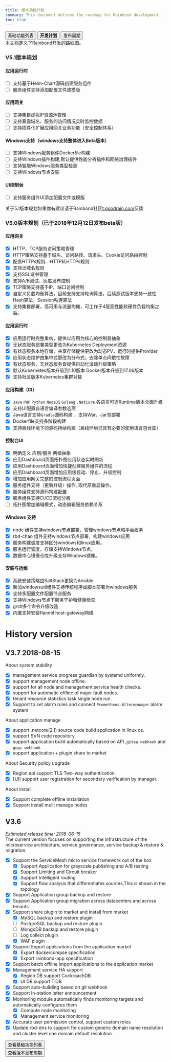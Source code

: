 ```yaml
---
title: 版本功能计划
summary: This document defines the roadmap for Rainbond development.
toc: true
---
```

<div class="filters filters-big clearfix">
    <a href="edition.html"><button class="filter-button">基础功能列表</button></a>
    <a href="roadmap.html"><button class="filter-button current"><strong>开发计划</strong></button></a>
    <a href="release-cycle.html"><button class="filter-button">发布周期</button></a>
</div>
本文档定义了Rainbond开发的路线图。

### V5.1版本规划

#### 应用运行时

- [ ] 支持基于Helm-Chart源码创建服务组件
- [ ] 服务组件支持添加配置文件或模版

#### 应用网关

- [ ] 支持集群虚拟IP资源池管理
- [ ] 支持暴露域名、服务的访问情况实时监控数据
- [ ] 支持插件化扩展应用网关业务功能（安全控制体系）

#### Windows支持（windows支持整体进入Beta版本）

- [ ] 支持Windows服务组件Dockerfile构建
- [ ] 支持Windows插件构建,默认提供性能分析插件和网络治理插件
- [ ] 支持智能Windows服务类型检测
- [ ] 支持Windows节点安装

#### UI控制台

- [ ] 支持服务组件UI添加配置文件或模版

关于5.1版本规划如果你有建议请于Rainbond社区[t.goodrain.com](t.goodrain.com)反馈

### V5.0版本规划（已于2018年12月12日发布beta版）

#### 应用网关

- [x] HTTP、TCP服务访问策略管理
- [x] HTTP策略支持基于域名、访问路径、请求头、Cookie访问路由控制
- [x] 配置HTTPs规则、HTTP转HTTPs规则
- [x] 支持泛域名规则
- [x] 支持SSL证书管理
- [x] 支持A/B测试、灰度发布控制
- [x] TCP策略支持基于IP、端口访问控制
- [x] 自定义负载均衡算法，目前支持支持轮询算法，后续测试版本支持一致性Hash算法，Session粘连算法
- [x] 支持集群部署，高可用与流量均摊，可工作于4层高性能软硬件负载均衡之后。

#### 应用运行时

- [x] 应用运行时完整重构，提供以应用为核心的控制器抽象
- [x] 无状态服务部署类型更改为Kubernetes Deployment资源
- [x] 有状态服务本地存储、共享存储提供更改为动态PV，运行时提供Provider
- [x] 应用状态维护由集中式更改为分布式，去除单点间歇性故障
- [x] 有状态服务、无状态服务皆提供自动化滚动升级策略
- [x] 默认Kubernetes版本升级到1.10版本 Docker版本升级到17.06版本
- [x] 支持社区版本Kubernetes集群对接

#### 应用构建（CI）

- [x] `Java` `PHP` `Python` `NodeJS` `Golang` `.NetCore` 各语言可选Runtime版本全面升级
- [x] 支持UI配置各语言编译参数选项
- [x] Java语言支持`Gradle`源码构建 ，支持War、Jar包部署
- [x] Dockerfile支持多阶段构建
- [x] 支持离线环境下的源码持续构建（离线环境已具有必要的使用语言包仓库）

#### 控制台UI

- [x] 明确定义 应用/服务 两级抽象
- [x] 应用Dashboard页面拓扑图应用状态实时刷新
- [x] 应用Dashboard页面增加快捷创建服务组件的流程
- [x] 应用Dashboard页面增加应用级启动、停止、升级控制
- [x] 增加应用网关完整的控制流程页面
- [x] 服务组件支持（更新升级）操作, 取代原重启操作。
- [x] 服务组件支持源码构建配置
- [x] 服务组件支持CI/CD流程分离
- [ ] 拓扑图增加编辑模式，动态编辑服务依赖关系

#### Windows 支持

- [x] node 组件支持windows节点部署，管理windows节点和平台服务
- [x] rbd-chao 组件支持windows节点部署，构建windows应用 
- [x] 服务构建调度支持区分windows和linux应用。
- [x] 服务运行调度，存储支持Windows节点。 
- [x] 数据中心镜像仓库升级支持Windows镜像。

#### 安装与运维

- [x] 系统安装策略由SaltStack更换为Ansible
- [x] 新加windowsutil组件支持传统程序或脚本部署为windows服务
- [x] 支持多配置文件配置节点服务
- [x] 支持Windows节点下服务守护和健康检查
- [x] grctl多个命令升级改造
- [x] 内置支持安装flannel host-gateway网络

# History version

## V3.7 2018-08-15

About system stability

- [x] management service progress guardian by systemd uniformly.
- [x] support management node offline.
- [x] support for all node and management service health checks.
- [x] support for automatic offline of major fault nodes.
- [x] tenant resource statistics task single node run.
- [x] Support to set alarm rules and connect `Prometheus-Altermanager` alarm system

About application manage

- [x] support .netcore(2.1) source code build application in linux os.
- [x] support SVN code repository.
- [x] support application build automatically based on API ,`gitea webhook` and `gogs webhook` 
- [x] support application + plugin share to market

About Security policy upgrade

- [x] Region api support TLS Two-way authentication
- [x] [UI] support user registration for secondary verification by manager.

About install

- [x] Support complete offline installation
- [x] Support install mulit manage nodes

## V3.6

*Estimated release time: 2018-06-15*   
The current version focuses on supporting the infrastructure of the microservice architecture, service governance, service backup & restore & migration.

- [x] Support the ServiceMesh micro service framework out of the box
    - [x] Support Application for grayscale publishing and A/B testing
    - [x] Support Limiting and Circuit breaker
    - [x] Support Intelligent routing
    - [x] Support flow analysis that differentiates sources,This is shown in the topology
- [x] Support Application group backup and restore
- [x] Support Application group migration across datacenters and across tenants
- [x] Support share plugin to market and install from market
    - [x] MySQL backup and restore plugin
    - [ ] PostgreSQL backup and restore plugin
    - [ ] MongoDB backup and restore plugin
    - [ ] Log collect plugin  
    - [x] WAF plugin
- [x] Support Export applications from the application market
    - [x] Export dockercompse specification
    - [x] Export rainbond-app specification
- [x] Support batch offline import applications to the application market    
- [x] Management service HA support
    - [x] Region DB support CockroachDB
    - [x] UI DB support TiDB
- [x] Support auto-building based on git webhook  
- [x] Support In-station letter announcement
- [x] Monitoring module automatically finds monitoring targets and automatically configures them
    - [x] Compute node monitoring
    - [x] Management service monitoring
- [x] Accurate user permission control, support custom roles
- [x] Update rbd-dns to support for custom generic domain name resolution and cluster level one domain default resolution

<div class="step"><a href="edition.html"><button class="btn">查看基础功能列表</button></a></div>
<div class="step"><a href="release-cycle.html"><button class="btn">查看版本发布周期</button></a></div>